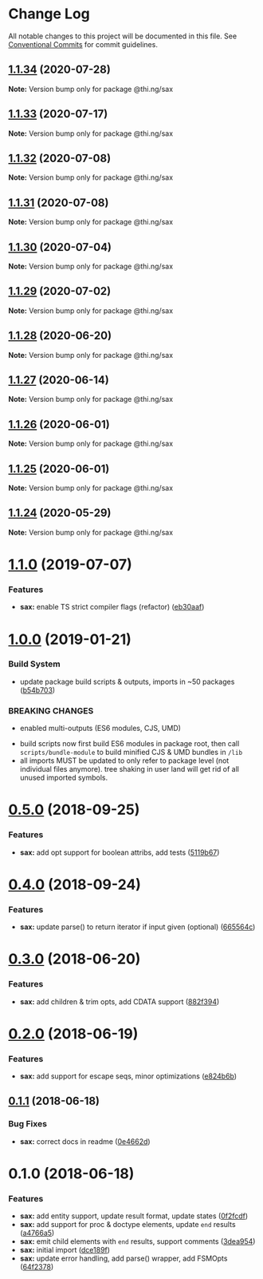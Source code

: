 # Change Log

All notable changes to this project will be documented in this file.
See [Conventional Commits](https://conventionalcommits.org) for commit guidelines.

## [1.1.34](https://github.com/thi-ng/umbrella/compare/@thi.ng/sax@1.1.33...@thi.ng/sax@1.1.34) (2020-07-28)

**Note:** Version bump only for package @thi.ng/sax





## [1.1.33](https://github.com/thi-ng/umbrella/compare/@thi.ng/sax@1.1.32...@thi.ng/sax@1.1.33) (2020-07-17)

**Note:** Version bump only for package @thi.ng/sax





## [1.1.32](https://github.com/thi-ng/umbrella/compare/@thi.ng/sax@1.1.31...@thi.ng/sax@1.1.32) (2020-07-08)

**Note:** Version bump only for package @thi.ng/sax





## [1.1.31](https://github.com/thi-ng/umbrella/compare/@thi.ng/sax@1.1.30...@thi.ng/sax@1.1.31) (2020-07-08)

**Note:** Version bump only for package @thi.ng/sax





## [1.1.30](https://github.com/thi-ng/umbrella/compare/@thi.ng/sax@1.1.29...@thi.ng/sax@1.1.30) (2020-07-04)

**Note:** Version bump only for package @thi.ng/sax





## [1.1.29](https://github.com/thi-ng/umbrella/compare/@thi.ng/sax@1.1.28...@thi.ng/sax@1.1.29) (2020-07-02)

**Note:** Version bump only for package @thi.ng/sax





## [1.1.28](https://github.com/thi-ng/umbrella/compare/@thi.ng/sax@1.1.27...@thi.ng/sax@1.1.28) (2020-06-20)

**Note:** Version bump only for package @thi.ng/sax





## [1.1.27](https://github.com/thi-ng/umbrella/compare/@thi.ng/sax@1.1.26...@thi.ng/sax@1.1.27) (2020-06-14)

**Note:** Version bump only for package @thi.ng/sax





## [1.1.26](https://github.com/thi-ng/umbrella/compare/@thi.ng/sax@1.1.25...@thi.ng/sax@1.1.26) (2020-06-01)

**Note:** Version bump only for package @thi.ng/sax





## [1.1.25](https://github.com/thi-ng/umbrella/compare/@thi.ng/sax@1.1.24...@thi.ng/sax@1.1.25) (2020-06-01)

**Note:** Version bump only for package @thi.ng/sax





## [1.1.24](https://github.com/thi-ng/umbrella/compare/@thi.ng/sax@1.1.23...@thi.ng/sax@1.1.24) (2020-05-29)

**Note:** Version bump only for package @thi.ng/sax





# [1.1.0](https://github.com/thi-ng/umbrella/compare/@thi.ng/sax@1.0.19...@thi.ng/sax@1.1.0) (2019-07-07)

### Features

* **sax:** enable TS strict compiler flags (refactor) ([eb30aaf](https://github.com/thi-ng/umbrella/commit/eb30aaf))

# [1.0.0](https://github.com/thi-ng/umbrella/compare/@thi.ng/sax@0.5.13...@thi.ng/sax@1.0.0) (2019-01-21)

### Build System

* update package build scripts & outputs, imports in ~50 packages ([b54b703](https://github.com/thi-ng/umbrella/commit/b54b703))

### BREAKING CHANGES

* enabled multi-outputs (ES6 modules, CJS, UMD)

- build scripts now first build ES6 modules in package root, then call
  `scripts/bundle-module` to build minified CJS & UMD bundles in `/lib`
- all imports MUST be updated to only refer to package level
  (not individual files anymore). tree shaking in user land will get rid of
  all unused imported symbols.

<a name="0.5.0"></a>
# [0.5.0](https://github.com/thi-ng/umbrella/compare/@thi.ng/sax@0.4.1...@thi.ng/sax@0.5.0) (2018-09-25)

### Features

* **sax:** add opt support for boolean attribs, add tests ([5119b67](https://github.com/thi-ng/umbrella/commit/5119b67))

<a name="0.4.0"></a>
# [0.4.0](https://github.com/thi-ng/umbrella/compare/@thi.ng/sax@0.3.21...@thi.ng/sax@0.4.0) (2018-09-24)

### Features

* **sax:** update parse() to return iterator if input given (optional) ([665564c](https://github.com/thi-ng/umbrella/commit/665564c))

<a name="0.3.0"></a>
# [0.3.0](https://github.com/thi-ng/umbrella/compare/@thi.ng/sax@0.2.0...@thi.ng/sax@0.3.0) (2018-06-20)

### Features

* **sax:** add children & trim opts, add CDATA support ([882f394](https://github.com/thi-ng/umbrella/commit/882f394))

<a name="0.2.0"></a>
# [0.2.0](https://github.com/thi-ng/umbrella/compare/@thi.ng/sax@0.1.1...@thi.ng/sax@0.2.0) (2018-06-19)

### Features

* **sax:** add support for escape seqs, minor optimizations ([e824b6b](https://github.com/thi-ng/umbrella/commit/e824b6b))

<a name="0.1.1"></a>
## [0.1.1](https://github.com/thi-ng/umbrella/compare/@thi.ng/sax@0.1.0...@thi.ng/sax@0.1.1) (2018-06-18)

### Bug Fixes

* **sax:** correct docs in readme ([0e4662d](https://github.com/thi-ng/umbrella/commit/0e4662d))

<a name="0.1.0"></a>
# 0.1.0 (2018-06-18)

### Features

* **sax:** add entity support, update result format, update states ([0f2fcdf](https://github.com/thi-ng/umbrella/commit/0f2fcdf))
* **sax:** add support for proc & doctype elements, update `end` results ([a4766a5](https://github.com/thi-ng/umbrella/commit/a4766a5))
* **sax:** emit child elements with `end` results, support comments ([3dea954](https://github.com/thi-ng/umbrella/commit/3dea954))
* **sax:** initial import ([dce189f](https://github.com/thi-ng/umbrella/commit/dce189f))
* **sax:** update error handling, add parse() wrapper, add FSMOpts ([64f2378](https://github.com/thi-ng/umbrella/commit/64f2378))
